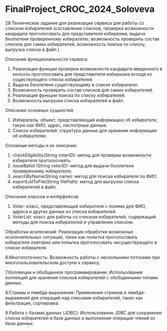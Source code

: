 # FinalProject_CROC_2024_Soloveva

28.Техническое задание для реализации сервиса для работы со списком избирателей (составление списков, проверка возможности кандидата проголосовать для представителя избиркома, выдача бюллетеня проверенному избирателю, возможность проверить состав списков для самих избирателей, возможность поиска по списку, выгрузка списка в файл ).

  Описание функциональности сервиса:
1. Реализация функции проверки возможности кандидата введенного в консоль проголосовать для представителя избиркома исходя из существующего списка избирателей.
2. Выдача бюллетеня существующему в списке избирателю.
3. Возможность проверить состав списков для самих избирателей.
4. Реализация функции поиска по списку избирателей.
5. Возможность выгрузки списка избирателей в файл.

  Описание основных сущностей:
1. Избиратель: объект, представляющий информацию об избирателе, такую как ФИО, адрес, паспотрные данные.
2. Список избирателей: структура данных для хранения информации об избирателях.

  Основные методы и их описание:
1. checkEligibility(String voterID): метод для проверки возможности избирателя проголосовать.
2. issueBallot (String voterID): метод для выдачи бюллетеня проверенному избирателю.
3. searchByName(String name): метод для поиска избирателя по ФИО.
4. exportListToFile(String filePath): метод для выгрузки списка избирателей в файл.

 Описание классов и интерфейсов:
1. Voter: класс, представляющий избирателя с полями для ФИО, адреса и других данных из списка избирателей.
2. VoterList: класс для работы со списком избирателей, содержащий методы для поиска избирателей и управления списком.

  Обработка исключений:
Реализация обработки возможных исключительных ситуаций, таких как попытка проголосовать избирателя повторно или попытка проголосовать несуществующего в списке избирателя.

6.Многопоточность:
Возможность работы с несколькими потоками при многопользовательском доступе к сервису.

7.Коллекции и обобщенное программирование:
Использование коллекций для хранения списков избирателей с обобщенными типами данных.

8.Стримы и лямбда-выражения:
Применение стримов и лямбда-выражений для операций над списками избирателей, таких как фильтрация, сортировка.

9.Работа с базами данных (JDBC):
Использование JDBC для сохранения списка избирателей в базе данных и выполнения операций чтения из базы данных.
